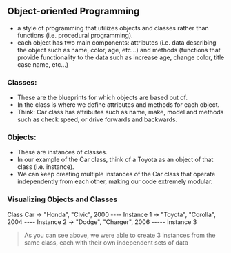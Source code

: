 ## Object-oriented Programming

- a style of programming that utilizes objects and classes rather than functions (i.e. procedural programming).
- each object has two main components: attributes (i.e. data describing the object such as name, color, age, etc...) and methods (functions that provide functionality to the data such as increase age, change color, title case name, etc...)

### Classes:

- These are the blueprints for which objects are based out of.
- In the class is where we define attributes and methods for each object.
- Think: Car class has attributes such as name, make, model and methods such as check speed, or drive forwards and backwards.

### Objects: 

- These are instances of classes.
- In our example of the Car class, think of a Toyota as an object of that class (i.e. instance).
- We can keep creating multiple instances of the Car class that operate independently from each other, making our code extremely modular.


### Visualizing Objects and Classes


Class Car -> "Honda", "Civic", 2000 ---- Instance 1
          -> "Toyota", "Corolla", 2004 ---- Instance 2
          -> "Dodge", "Charger", 2006 ----- Instance 3

> As you can see above, we were able to create 3 instances from the same class, each with their own independent sets of data
